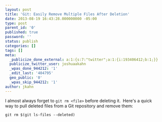 ```yaml
---
layout: post
title: 'Git: Easily Remove Multiple Files After Deletion'
date: 2013-08-19 16:43:28.000000000 -05:00
type: post
parent_id: '0'
published: true
password: ''
status: publish
categories: []
tags: []
meta:
  _publicize_done_external: a:1:{s:7:"twitter";a:1:{i:193406412;b:1;}}
  publicize_twitter_user: joshuaakahn
  _wpas_done_944212: '1'
  _edit_last: '404795'
  geo_public: '0'
  _wpas_skip_944212: '1'
author: jkahn
---
```

I almost always forget to `git rm <file>` before deleting it.  Here's a quick way to pull deleted files from a Git repository and remove them:

```
git rm $(git ls-files --deleted)
```